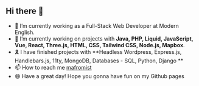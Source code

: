 ## Hi there 👋

- 🔭  I’m currently working as a Full-Stack Web Developer at Modern English.
- 🌱  I’m currently working on projects with **Java, PHP, Liquid, JavaScript, Vue, React, Three.js, HTML, CSS, Tailwind CSS, Node.js, Mapbox**.
- 🎗  I have finished projects with **Headless Wordpress, Express.js, Handlebars.js, 11ty, MongoDB, Databases - SQL, Python, Django **
- 📫  How to reach me [mafromist](https://twitter.com/mafromist)
- 😄  Have a great day! Hope you gonna have fun on my Github pages
